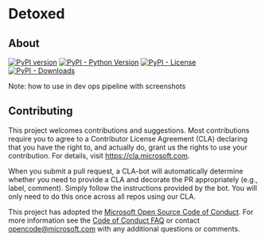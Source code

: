 # Detoxed

## About

[![PyPI version](https://badge.fury.io/py/detoxed.svg)](https://badge.fury.io/py/detoxed)
[![PyPI - Python Version](https://img.shields.io/pypi/pyversions/detoxed.svg)](https://pypi.org/project/detoxed/)
[![PyPI - License](https://img.shields.io/pypi/l/detoxed.svg)](https://pypi.org/project/detoxed/)
[![PyPI - Downloads](https://img.shields.io/pypi/dm/detoxed.svg)](https://pypi.org/project/detoxed/)

Note: how to use in dev ops pipeline with screenshots

## Contributing

This project welcomes contributions and suggestions.  Most contributions require you to agree to a
Contributor License Agreement (CLA) declaring that you have the right to, and actually do, grant us
the rights to use your contribution. For details, visit https://cla.microsoft.com.

When you submit a pull request, a CLA-bot will automatically determine whether you need to provide
a CLA and decorate the PR appropriately (e.g., label, comment). Simply follow the instructions
provided by the bot. You will only need to do this once across all repos using our CLA.

This project has adopted the [Microsoft Open Source Code of Conduct](https://opensource.microsoft.com/codeofconduct/).
For more information see the [Code of Conduct FAQ](https://opensource.microsoft.com/codeofconduct/faq/) or
contact [opencode@microsoft.com](mailto:opencode@microsoft.com) with any additional questions or comments.
